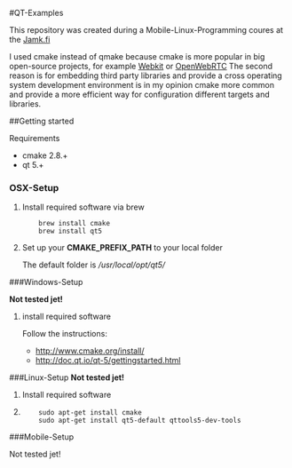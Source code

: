 #QT-Examples

This repository was created during a Mobile-Linux-Programming coures at the [Jamk.fi](http://Jamk.fi/) 

I used cmake instead of qmake because cmake is more popular in big open-source projects, for example [Webkit](https://github.com/WebKit/webkit) or [OpenWebRTC](https://github.com/EricssonResearch/openwebrtc)
The second reason is for embedding third party libraries and provide a cross operating system development environment is in my opinion cmake more common and provide a more efficient way for configuration different targets and libraries. 


##Getting started 

Requirements
* cmake 2.8.+
* qt 5.+

### OSX-Setup 

1. Install required software via brew 

    ```
        brew install cmake
        brew install qt5
    
    ```

2. Set up your **CMAKE_PREFIX_PATH** to your local folder 

    The default folder is */usr/local/opt/qt5/*
    
    
###Windows-Setup

**Not tested jet!**

1. install required software 

    Follow the instructions: 
    * http://www.cmake.org/install/
    * http://doc.qt.io/qt-5/gettingstarted.html
    

###Linux-Setup
**Not tested jet!**

1. Install required software
2. 
    ```
        sudo apt-get install cmake
        sudo apt-get install qt5-default qttools5-dev-tools
    
    ```
    
###Mobile-Setup 

Not tested jet! 
